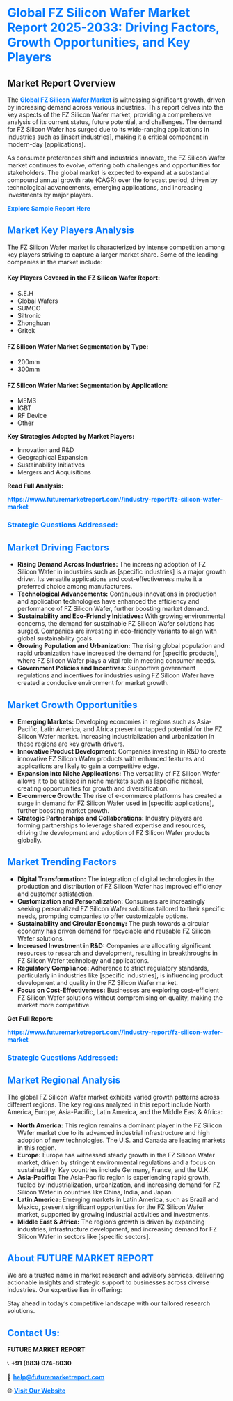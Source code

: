 <h1 style="color: #007BFF;">Global FZ Silicon Wafer Market Report 2025-2033: Driving Factors, Growth Opportunities, and Key Players</h1>

<section id="overview">
<h2>Market Report Overview</h2>
<p>The <a href="https://www.futuremarketreport.com//industry-report/fz-silicon-wafer-market" style="color: #007BFF; text-decoration: none;"><strong>Global FZ Silicon Wafer Market</strong></a> is witnessing significant growth, driven by increasing demand across various industries. This report delves into the key aspects of the FZ Silicon Wafer market, providing a comprehensive analysis of its current status, future potential, and challenges. The demand for FZ Silicon Wafer has surged due to its wide-ranging applications in industries such as [insert industries], making it a critical component in modern-day [applications].</p>
<p>As consumer preferences shift and industries innovate, the FZ Silicon Wafer market continues to evolve, offering both challenges and opportunities for stakeholders. The global market is expected to expand at a substantial compound annual growth rate (CAGR) over the forecast period, driven by technological advancements, emerging applications, and increasing investments by major players.</p>
</section>

<section id="overview">
<p><a href="https://www.futuremarketreport.com//request-sample/reportId=81466" style="color: #007BFF; text-decoration: none;"><strong>Explore Sample Report Here</strong></a></p>
</section>

<section id="key-players">
<h2 style="color: #007BFF;">Market Key Players Analysis</h2>
<p>The FZ Silicon Wafer market is characterized by intense competition among key players striving to capture a larger market share. Some of the leading companies in the market include:</p>
<h4>Key Players Covered in the FZ Silicon Wafer Report:</h4>
<ul><li>S.E.H</li><li>Global Wafers</li><li>SUMCO</li><li>Siltronic</li><li>Zhonghuan</li><li>Gritek</li></ul>
<h4>FZ Silicon Wafer Market Segmentation by Type:</h4>
<ul><li>200mm</li><li>300mm</li></ul>

<h4>FZ Silicon Wafer Market Segmentation by Application:</h4>
<ul><li>MEMS</li><li>IGBT</li><li>RF Device</li><li>Other</li></ul>
<p><strong>Key Strategies Adopted by Market Players:</strong></p>
<ul>
<li>Innovation and R&D</li>
<li>Geographical Expansion</li>
<li>Sustainability Initiatives</li>
<li>Mergers and Acquisitions</li>
</ul>
</section>

<section>
<p><strong>Read Full Analysis: </strong></p><a href="https://www.futuremarketreport.com//industry-report/fz-silicon-wafer-market" style="color: #007BFF; text-decoration: none;"><strong>https://www.futuremarketreport.com//industry-report/fz-silicon-wafer-market</strong></a>
<h3 style="color: #007BFF;">Strategic Questions Addressed:</h3>
</section>

<section id="driving-factors">
<h2 style="color: #007BFF;">Market Driving Factors</h2>
<ul>
<li><strong>Rising Demand Across Industries:</strong> The increasing adoption of FZ Silicon Wafer in industries such as [specific industries] is a major growth driver. Its versatile applications and cost-effectiveness make it a preferred choice among manufacturers.</li>
<li><strong>Technological Advancements:</strong> Continuous innovations in production and application technologies have enhanced the efficiency and performance of FZ Silicon Wafer, further boosting market demand.</li>
<li><strong>Sustainability and Eco-Friendly Initiatives:</strong> With growing environmental concerns, the demand for sustainable FZ Silicon Wafer solutions has surged. Companies are investing in eco-friendly variants to align with global sustainability goals.</li>
<li><strong>Growing Population and Urbanization:</strong> The rising global population and rapid urbanization have increased the demand for [specific products], where FZ Silicon Wafer plays a vital role in meeting consumer needs.</li>
<li><strong>Government Policies and Incentives:</strong> Supportive government regulations and incentives for industries using FZ Silicon Wafer have created a conducive environment for market growth.</li>
</ul>
</section>

<section id="growth-opportunities">
<h2 style="color: #007BFF;">Market Growth Opportunities</h2>
<ul>
<li><strong>Emerging Markets:</strong> Developing economies in regions such as Asia-Pacific, Latin America, and Africa present untapped potential for the FZ Silicon Wafer market. Increasing industrialization and urbanization in these regions are key growth drivers.</li>
<li><strong>Innovative Product Development:</strong> Companies investing in R&D to create innovative FZ Silicon Wafer products with enhanced features and applications are likely to gain a competitive edge.</li>
<li><strong>Expansion into Niche Applications:</strong> The versatility of FZ Silicon Wafer allows it to be utilized in niche markets such as [specific niches], creating opportunities for growth and diversification.</li>
<li><strong>E-commerce Growth:</strong> The rise of e-commerce platforms has created a surge in demand for FZ Silicon Wafer used in [specific applications], further boosting market growth.</li>
<li><strong>Strategic Partnerships and Collaborations:</strong> Industry players are forming partnerships to leverage shared expertise and resources, driving the development and adoption of FZ Silicon Wafer products globally.</li>
</ul>
</section>

<section id="trending-factors">
<h2 style="color: #007BFF;">Market Trending Factors</h2>
<ul>
<li><strong>Digital Transformation:</strong> The integration of digital technologies in the production and distribution of FZ Silicon Wafer has improved efficiency and customer satisfaction.</li>
<li><strong>Customization and Personalization:</strong> Consumers are increasingly seeking personalized FZ Silicon Wafer solutions tailored to their specific needs, prompting companies to offer customizable options.</li>
<li><strong>Sustainability and Circular Economy:</strong> The push towards a circular economy has driven demand for recyclable and reusable FZ Silicon Wafer solutions.</li>
<li><strong>Increased Investment in R&D:</strong> Companies are allocating significant resources to research and development, resulting in breakthroughs in FZ Silicon Wafer technology and applications.</li>
<li><strong>Regulatory Compliance:</strong> Adherence to strict regulatory standards, particularly in industries like [specific industries], is influencing product development and quality in the FZ Silicon Wafer market.</li>
<li><strong>Focus on Cost-Effectiveness:</strong> Businesses are exploring cost-efficient FZ Silicon Wafer solutions without compromising on quality, making the market more competitive.</li>
</ul>
</section>

<section>
<p><strong>Get Full Report: </strong></p><a href="https://www.futuremarketreport.com//industry-report/fz-silicon-wafer-market" style="color: #007BFF; text-decoration: none;"><strong>https://www.futuremarketreport.com//industry-report/fz-silicon-wafer-market</strong></a>
<h3 style="color: #007BFF;">Strategic Questions Addressed:</h3>
</section>


<section id="regional-analysis">
<h2 style="color: #007BFF;">Market Regional Analysis</h2>
<p>The global FZ Silicon Wafer market exhibits varied growth patterns across different regions. The key regions analyzed in this report include North America, Europe, Asia-Pacific, Latin America, and the Middle East & Africa:</p>
<ul>
<li><strong>North America:</strong> This region remains a dominant player in the FZ Silicon Wafer market due to its advanced industrial infrastructure and high adoption of new technologies. The U.S. and Canada are leading markets in this region.</li>
<li><strong>Europe:</strong> Europe has witnessed steady growth in the FZ Silicon Wafer market, driven by stringent environmental regulations and a focus on sustainability. Key countries include Germany, France, and the U.K.</li>
<li><strong>Asia-Pacific:</strong> The Asia-Pacific region is experiencing rapid growth, fueled by industrialization, urbanization, and increasing demand for FZ Silicon Wafer in countries like China, India, and Japan.</li>
<li><strong>Latin America:</strong> Emerging markets in Latin America, such as Brazil and Mexico, present significant opportunities for the FZ Silicon Wafer market, supported by growing industrial activities and investments.</li>
<li><strong>Middle East & Africa:</strong> The region’s growth is driven by expanding industries, infrastructure development, and increasing demand for FZ Silicon Wafer in sectors like [specific sectors].</li>
</ul>
</section>

<footer>
<h2 style="color: #007BFF;">About FUTURE MARKET REPORT</h2>
<p>We are a trusted name in market research and advisory services, delivering actionable insights and strategic support to businesses across diverse industries. Our expertise lies in offering:</p>

<p>Stay ahead in today’s competitive landscape with our tailored research solutions.</p>

<h2 style="color: #007BFF;">Contact Us:</h2>
<p><strong>FUTURE MARKET REPORT</strong></p>
<p>📞 <strong>+91 (883) 074-8030</strong></p>
<p>📧 <strong><a href="mailto:help@futuremarketreport.com" style="color: #007BFF;">help@futuremarketreport.com</a></strong></p>
<p>🌐 <strong><a href="https://www.futuremarketreport.com/" style="color: #007BFF;">Visit Our Website</a></strong></p>
</footer>